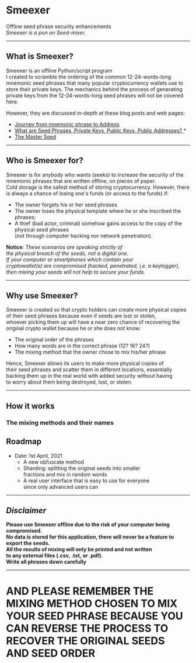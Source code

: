 # Smeexer
Offline seed phrase security enhancements \
*Smeexer is a pun on Seed-mixer.*
***
## What is Smeexer?

Smeexer is an offline Python/script program  
I created to scramble the ordering of the 
common 12-24-words-long mnemonic seed phrases
that many popular cryptocurrency wallets use to  
store their private keys.
The mechanics behind the process of generating 
private keys from the 12-24-words-long seed phrases
will not be covered here. 

However, they are discussed in-depth at these blog posts and web pages:
* [Journey from mnemonic phrase to Address](https://medium.com/mycrypto/the-journey-from-mnemonic-phrase-to-address-6c5e86e11e14)
* [What are Seed Phrases, Private Keys, Public Keys, Public Addresses?
](https://idoneus.io/support-hub/what-are-seed-phrases-private-keys-public-keys-public-addresses/)* 
* [The Master Seed](https://ledger.readthedocs.io/en/latest/background/master_seed.html)
***
## Who is Smeexer for?

Smeexer is for anybody who wants (seeks) to increase
the security of the mnemonic phrases that are written offline,
on pieces of paper.\
Cold storage is the safest method of storing cryptocurrency.
However, there is always a chance of losing one's funds (or access to the funds)
if: 
- The owner forgets his or her seed phrases 
- The owner loses the physical template where he or she inscribed the phrases; 
- A thief (bad actor, criminal) somehow gains access to the copy of the physical seed phrases\
  (not through computer hacking nor network penetration).

**Notice**: *These scenarios are speaking strictly of\
the physical breach of the seeds, not a digital one.\
If your computer or smartphones which contain your\
cryptowallet(s) are compromised (hacked, penetrated, i,e. a keylogger),\
then mixing your seeds will not help to secure your funds.*
***
## Why use Smeexer?
Smeexer is created so that crypto holders can create more physical copies\
of their seed phrases because even if seeds are lost or stolen,\
whoever picking them up will have a near zero chance of recovering the\
original crypto wallet because he or she does not know:
- The original order of the phrases
- How many words are in the correct phrase (12? 16? 24?)
- The mixing method that the owner chose to mix his/her phrase

Hence, Smeexer allows its users to make more physical copies of\
their seed phrases and scatter them in different locations, essentially\
backing them up in the real world with added security without having\
to worry about them being destroyed, lost, or stolen.

***

## How it works
### The mixing methods and their names
    
## Roadmap
- Date: 1st April, 2021
    - A new obfuscate method
    - Sharding: splitting the original seeds into smaller\
      fractions and mix in random words 
    - A real user interface that is easy to use for everyone\
        since only advanced users can 
---
## *Disclaimer* 
**Please use Smeexer offline due to the risk of
your computer being compromised.\
No data is stored for this application, 
there will never be a feature to export the seeds.\
All the results of mixing will only be printed and not written\
to any external files (.csv, .txt, or .pdf).\
Write all phrases down carefully**
***
**AND PLEASE REMEMBER THE MIXING METHOD CHOSEN TO MIX YOUR SEED PHRASE
BECAUSE YOU CAN REVERSE THE PROCESS TO RECOVER THE ORIGINAL SEEDS AND SEED ORDER**
=======
